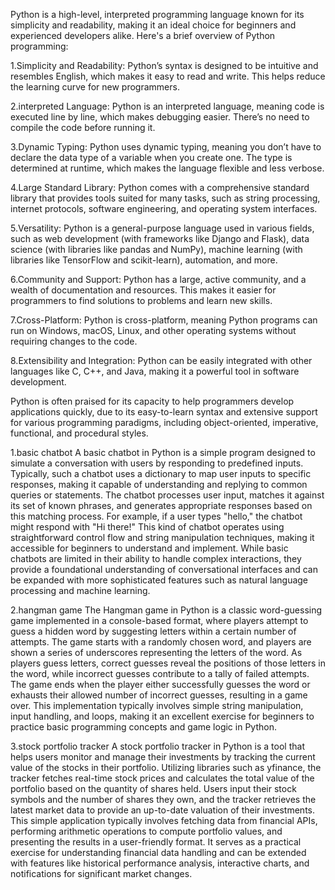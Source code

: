 Python is a high-level, interpreted programming language known for its simplicity and readability, making it an ideal choice for beginners
and experienced developers alike. Here's a brief overview of Python programming:

1.Simplicity and Readability: Python’s syntax is designed to be intuitive and resembles English, which makes it easy to read and write.
This helps reduce the learning curve for new programmers.

2.interpreted Language: Python is an interpreted language, meaning code is executed line by line, which makes debugging easier. 
There’s no need to compile the code before running it.

3.Dynamic Typing: Python uses dynamic typing, meaning you don’t have to declare the data type of a variable when you create one.
The type is determined at runtime, which makes the language flexible and less verbose.

4.Large Standard Library: Python comes with a comprehensive standard library that provides tools suited for many tasks, such as string processing, 
internet protocols, software engineering, and operating system interfaces.

5.Versatility: Python is a general-purpose language used in various fields, such as web development (with frameworks like Django and Flask), 
data science (with libraries like pandas and NumPy), machine learning (with libraries like TensorFlow and scikit-learn), 
automation, and more.

6.Community and Support: Python has a large, active community, and a wealth of documentation and resources. This makes it easier for programmers to 
find solutions to problems and learn new skills.

7.Cross-Platform: Python is cross-platform, meaning Python programs can run on Windows, macOS, Linux, and other operating systems without requiring
changes to the code.

8.Extensibility and Integration: Python can be easily integrated with other languages like C, C++, and Java, making it a powerful tool in software development.

Python is often praised for its capacity to help programmers develop applications quickly, due to its easy-to-learn syntax and extensive support for 
various programming paradigms, including object-oriented, imperative, functional, and procedural styles.

1.basic chatbot
A basic chatbot in Python is a simple program designed to simulate a conversation with users by responding to predefined inputs. Typically, such a chatbot uses a dictionary to map user inputs to specific responses, making it capable of understanding and replying to common queries or statements. The chatbot processes user input, matches it against its set of known phrases, and generates appropriate responses based on this matching process. For example, if a user types "hello," the chatbot might respond with "Hi there!" This kind of chatbot operates using straightforward control flow and string manipulation techniques, making it accessible for beginners to understand and implement. While basic chatbots are limited in their ability to handle complex interactions, they provide a foundational understanding of conversational interfaces and can be expanded with more sophisticated features such as natural language processing and machine learning.

2.hangman game
The Hangman game in Python is a classic word-guessing game implemented in a console-based format, where players attempt to guess a hidden word by suggesting letters within a certain number of attempts. The game starts with a randomly chosen word, and players are shown a series of underscores representing the letters of the word. As players guess letters, correct guesses reveal the positions of those letters in the word, while incorrect guesses contribute to a tally of failed attempts. The game ends when the player either successfully guesses the word or exhausts their allowed number of incorrect guesses, resulting in a game over. This implementation typically involves simple string manipulation, input handling, and loops, making it an excellent exercise for beginners to practice basic programming concepts and game logic in Python.

3.stock portfolio tracker
A stock portfolio tracker in Python is a tool that helps users monitor and manage their investments by tracking the current value of the stocks in their portfolio. Utilizing libraries such as yfinance, the tracker fetches real-time stock prices and calculates the total value of the portfolio based on the quantity of shares held. Users input their stock symbols and the number of shares they own, and the tracker retrieves the latest market data to provide an up-to-date valuation of their investments. This simple application typically involves fetching data from financial APIs, performing arithmetic operations to compute portfolio values, and presenting the results in a user-friendly format. It serves as a practical exercise for understanding financial data handling and can be extended with features like historical performance analysis, interactive charts, and notifications for significant market changes.
